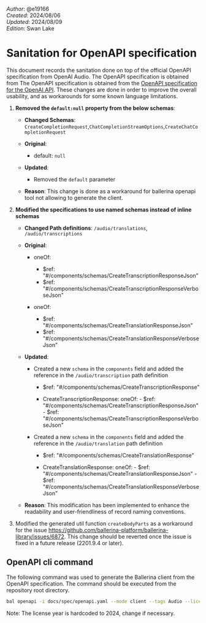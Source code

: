 _Author_:  @e19166 \
_Created_: 2024/08/06 \
_Updated_: 2024/08/09 \
_Edition_: Swan Lake

# Sanitation for OpenAPI specification

This document records the sanitation done on top of the official OpenAPI specification from OpenAI Audio. 
The OpenAPI specification is obtained from The OpenAPI specification is obtained from the [OpenAPI specification for the OpenAI API](https://github.com/openai/openai-openapi/blob/master/openapi.yaml).
These changes are done in order to improve the overall usability, and as workarounds for some known language limitations.

1. **Removed the `default:null` property from the below schemas**:

   - **Changed Schemas**: `CreateCompletionRequest`,`ChatCompletionStreamOptions`,`CreateChatCompletionRequest`

   - **Original**:
      - default: `null`

   - **Updated**:
      - Removed the `default` parameter 

   - **Reason**: This change is done as a workaround for ballerina openapi tool not allowing to generate the client.

2. **Modified the specifications to use named schemas instead of inline schemas**

   - **Changed Path definitions**:
   `/audio/translations`,
   `/audio/transcriptions`

   - **Original**:
      - oneOf:
         - $ref: "#/components/schemas/CreateTranscriptionResponseJson"
         - $ref: "#/components/schemas/CreateTranscriptionResponseVerboseJson"

      - oneOf:
         - $ref: "#/components/schemas/CreateTranslationResponseJson"
         - $ref: "#/components/schemas/CreateTranslationResponseVerboseJson"

   - **Updated**:
      - Created a new `schema` in the `components` field and added the reference in the `/audio/transcription` path definition
         - $ref: "#/components/schemas/CreateTranscriptionResponse"
      
         - CreateTranscriptionResponse:
            oneOf:
               - $ref: "#/components/schemas/CreateTranscriptionResponseJson"
               - $ref: "#/components/schemas/CreateTranscriptionResponseVerboseJson"

      - Created a new `schema` in the `components` field and added the reference in the `/audio/translation` path definition
         - $ref: "#/components/schemas/CreateTranslationResponse"

         - CreateTranslationResponse:
            oneOf:
               - $ref: "#/components/schemas/CreateTranslationResponseJson"
               - $ref: "#/components/schemas/CreateTranslationResponseVerboseJson"

   - **Reason**: This modification has been implemented to enhance the readability and user-friendliness of record naming conventions.
 
3. Modified the generated util function `createBodyParts` as a workaround for the issue https://github.com/ballerina-platform/ballerina-library/issues/6872. This change should be reverted once the issue is fixed in a future release (2201.9.4 or later).


## OpenAPI cli command

The following command was used to generate the Ballerina client from the OpenAPI specification. The command should be executed from the repository root directory.

```bash
bal openapi -i docs/spec/openapi.yaml --mode client --tags Audio --license docs/license.txt -o ballerina
```
Note: The license year is hardcoded to 2024, change if necessary.
